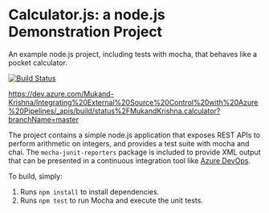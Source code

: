 Calculator.js: a node.js Demonstration Project
==============================================
An example node.js project, including tests with mocha, that behaves like
a pocket calculator.

[![Build Status](https://dev.azure.com/Mukand-Krishna/Integrating%20External%20Source%20Control%20with%20Azure%20Pipelines/_apis/build/status%2FMukandKrishna.calculator?branchName=master)](https://dev.azure.com/Mukand-Krishna/Integrating%20External%20Source%20Control%20with%20Azure%20Pipelines/_build/latest?definitionId=7&branchName=master)

https://dev.azure.com/Mukand-Krishna/Integrating%20External%20Source%20Control%20with%20Azure%20Pipelines/_apis/build/status%2FMukandKrishna.calculator?branchName=master

The project contains a simple node.js application that exposes REST APIs
to perform arithmetic on integers, and provides a test suite with mocha
and chai.  The `mocha-junit-reporters` package is included to provide XML
output that can be presented in a continuous integration tool like
[Azure DevOps](https://azure.com/devops).

To build, simply:

1. Runs `npm install` to install dependencies.
2. Runs `npm test` to run Mocha and execute the unit tests.

